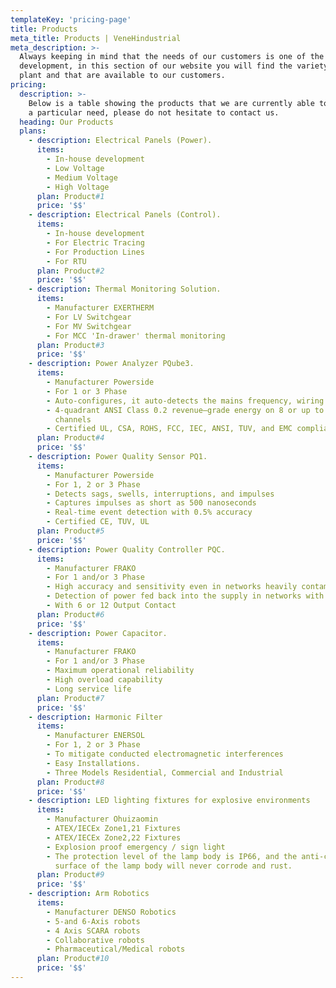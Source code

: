 ```yaml
---
templateKey: 'pricing-page'
title: Products
meta_title: Products | VeneHindustrial
meta_description: >-
  Always keeping in mind that the needs of our customers is one of the fundamental bases for our business 
  development, in this section of our website you will find the variety of products that we develop in our 
  plant and that are available to our customers.
pricing:
  description: >-
    Below is a table showing the products that we are currently able to offer to our customers. If you have 
    a particular need, please do not hesitate to contact us.
  heading: Our Products
  plans:
    - description: Electrical Panels (Power).
      items:
        - In-house development
        - Low Voltage
        - Medium Voltage
        - High Voltage
      plan: Product#1 
      price: '$$'
    - description: Electrical Panels (Control).
      items:
        - In-house development
        - For Electric Tracing
        - For Production Lines
        - For RTU
      plan: Product#2
      price: '$$'
    - description: Thermal Monitoring Solution.
      items:
        - Manufacturer EXERTHERM
        - For LV Switchgear
        - For MV Switchgear
        - For MCC 'In-drawer' thermal monitoring
      plan: Product#3
      price: '$$'
    - description: Power Analyzer PQube3.
      items:
        - Manufacturer Powerside
        - For 1 or 3 Phase
        - Auto-configures, it auto-detects the mains frequency, wiring configuration, and nominal voltages
        - 4-quadrant ANSI Class 0.2 revenue–grade energy on 8 or up to 14 single-phase energy metering 
          channels
        - Certified UL, CSA, ROHS, FCC, IEC, ANSI, TUV, and EMC compliant
      plan: Product#4
      price: '$$'
    - description: Power Quality Sensor PQ1.
      items:
        - Manufacturer Powerside
        - For 1, 2 or 3 Phase
        - Detects sags, swells, interruptions, and impulses
        - Captures impulses as short as 500 nanoseconds 
        - Real-time event detection with 0.5% accuracy
        - Certified CE, TUV, UL
      plan: Product#5
      price: '$$'
    - description: Power Quality Controller PQC.
      items:
        - Manufacturer FRAKO
        - For 1 and/or 3 Phase
        - High accuracy and sensitivity even in networks heavily contaminated with harmonics
        - Detection of power fed back into the supply in networks with their own generating facilities
        - With 6 or 12 Output Contact
      plan: Product#6
      price: '$$'
    - description: Power Capacitor.
      items:
        - Manufacturer FRAKO
        - For 1 and/or 3 Phase
        - Maximum operational reliability
        - High overload capability
        - Long service life
      plan: Product#7
      price: '$$'
    - description: Harmonic Filter
      items:
        - Manufacturer ENERSOL
        - For 1, 2 or 3 Phase
        - To mitigate conducted electromagnetic interferences
        - Easy Installations.
        - Three Models Residential, Commercial and Industrial 
      plan: Product#8
      price: '$$'
    - description: LED lighting fixtures for explosive environments
      items:
        - Manufacturer Ohuizaomin
        - ATEX/IECEx Zone1,21 Fixtures
        - ATEX/IECEx Zone2,22 Fixtures
        - Explosion proof emergency / sign light
        - The protection level of the lamp body is IP66, and the anti-corrosion level can reach WF2. The 
          surface of the lamp body will never corrode and rust.
      plan: Product#9
      price: '$$'
    - description: Arm Robotics
      items:
        - Manufacturer DENSO Robotics
        - 5-and 6-Axis robots
        - 4 Axis SCARA robots
        - Collaborative robots
        - Pharmaceutical/Medical robots
      plan: Product#10
      price: '$$'
---
```

